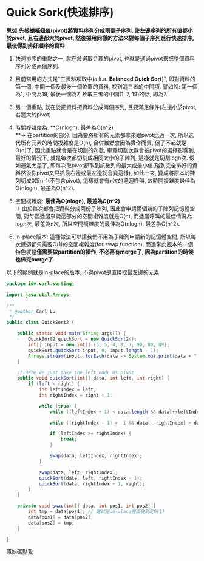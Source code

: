 # Quick Sork\(快速排序\)

**思想:先根據樞紐值\(pivot\)將資料序列分成兩個子序列, 使左邊序列的所有值都小於pivot, 且右邊都大於pivot, 然後採用同樣的方法來對每個子序列進行快速排序, 最後得到排好順序的資料.**

1. 快速排序的重點之一, 就在於選取合理的pivot, 也就是通過pivot來把整個資料序列分成兩個序列.

2. 目前常用的方式是"三資料項取中\(a.k.a. **Balanced Quick Sort**\)", 即對資料的第一個, 中間一個及最後一個位置的資料, 找到這三者的中間項. 譬如說: 第一個為1, 中間為19, 最後一個為7, 故取三者的中間\(1, 7, 19\)的話, 即為7.

3. 另一個重點, 就在於把資料把資料分成兩個序列, 且要滿足條件\(左邊小於pivot, 右邊大於pivot\).

4. 時間複雜度為: **O\(nlogn\), 最差為O\(n^2\)                            
   **-&gt; 在partition的部分, 因為要將所有的元素都拿來跟pivot比過一次, 所以迭代所有元素的時間複雜度是O\(n\), 合併雖然會因為實作而異, 但了不起就是O\(n\)了; 因此重點就會是在切割的次數, 畢竟切割次數會被pivot的選擇影響到, 最好的情況下, 就是每次都切割成相同大小的子陣列, 這樣就是切割logn次. 假如運氣太差了, 即每次取pivot都取到該數列的最大或最小值\(碰到完全排好的資料然後你pivot又只抓最右邊或最左邊就會變這樣\), 如此一來, 變成將原本的陣列切成0跟n-1\(不包含pivot\), 這樣就會有n次的遞迴呼叫, 故時間複雜度最佳為O\(nlogn\), 最差為O\(n^2\).

5. 空間複雜度: **最佳為O\(nlogn\), 最差為O\(n^2\)**  
   -&gt; 由於每次都會把資料分成兩份子陣列, 因此會申請兩個新的子陣列記憶體空間, 對每個遞迴來說這部分的空間複雜度就是O\(n\), 而遞迴呼叫的最佳情況為logn次, 最差為n次, 所以空間複雜度的最佳為O\(nlogn\), 最差為O\(n^2\).

6. In-place版本: 這種做法可以讓我們不用為子陣列申請新的記憶體空間, 所以每次遞迴都只需要O\(1\)的空間複雜度\(for swap function\), 而通常此版本的一個特色就是**僅需要做partition的操作, 不必再有merge了, 因為partition的時候也做完merge了**.

以下的範例就是in-place的版本, 不過pivot是直接取最左邊的元素.

```java
package idv.carl.sorting;

import java.util.Arrays;

/**
 * @author Carl Lu
 */
public class QuickSort2 {

    public static void main(String args[]) {
        QuickSort2 quickSort = new QuickSort2();
        int[] input = new int[] {3, 5, 4, 8, 7, 90, 80, 88};
        quickSort.quickSort(input, 0, input.length - 1);
        Arrays.stream(input).forEach(data -> System.out.print(data + " "));
    }

    // Here we just take the left node as pivot
    public void quickSort(int[] data, int left, int right) {
        if (left < right) {
            int leftIndex = left;
            int rightIndex = right + 1;

            while (true) {
                while ((leftIndex + 1) < data.length && data[++leftIndex] < data[left]);

                while ((rightIndex - 1) > -1 && data[--rightIndex] > data[left]);

                if (leftIndex >= rightIndex) {
                    break;
                }

                swap(data, leftIndex, rightIndex);
            }

            swap(data, left, rightIndex);
            quickSort(data, left, rightIndex - 1);
            quickSort(data, rightIndex + 1, right);
        }
    }

    private void swap(int[] data, int pos1, int pos2) {
        int tmp = data[pos1]; // 這就是in-place裡面提到的O(1)
        data[pos1] = data[pos2];
        data[pos2] = tmp;
    }

}
```

原始碼[點我](https://github.com/yotsuba1022/LeetCode/blob/master/src/main/java/idv/carl/sorting/QuickSort2.java)

